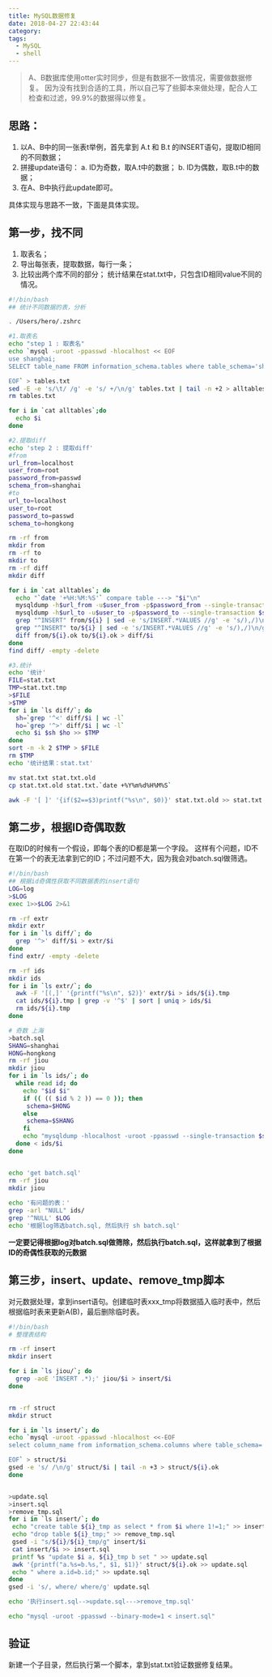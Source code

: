 ```yaml
---
title: MySQL数据修复
date: 2018-04-27 22:43:44
category:
tags: 
  - MySQL
  - shell
---
```

> A、B数据库使用otter实时同步，但是有数据不一致情况，需要做数据修复。
> 因为没有找到合适的工具，所以自己写了些脚本来做处理，配合人工检查和过滤，99.9%的数据得以修复。


## 思路： 
1. 以A、B中的同一张表t举例，首先拿到 A.t 和 B.t 的INSERT语句，提取ID相同的不同数据；
2. 拼接update语句：
   a. ID为奇数，取A.t中的数据；
   b. ID为偶数，取B.t中的数据；
3. 在A、B中执行此update即可。   

具体实现与思路不一致，下面是具体实现。

## 第一步，找不同
1. 取表名；
2. 导出每张表，提取数据，每行一条；
3. 比较出两个库不同的部分；
统计结果在stat.txt中，只包含ID相同value不同的情况。

```sh
#!/bin/bash
## 统计不同数据的表，分析

. /Users/hero/.zshrc

#1.取表名
echo "step 1 : 取表名"
echo `mysql -uroot -ppasswd -hlocalhost << EOF
use shanghai;
SELECT table_name FROM information_schema.tables where table_schema='shanghai' and table_name like 'nh%' and table_name not like '%_reference';

EOF` > tables.txt
sed -E -e 's/\t/ /g' -e 's/ +/\n/g' tables.txt | tail -n +2 > alltables
rm tables.txt

for i in `cat alltables`;do
  echo $i
done

#2.提取diff
echo 'step 2 : 提取diff'
#from
url_from=localhost
user_from=root
password_from=passwd
schema_from=shanghai
#to
url_to=localhost
user_to=root
password_to=passwd
schema_to=hongkong

rm -rf from
mkdir from
rm -rf to
mkdir to
rm -rf diff
mkdir diff

for i in `cat alltables`; do
  echo "`date '+%H:%M:%S'` compare table ---> "$i"\n"
  mysqldump -h$url_from -u$user_from -p$password_from --single-transaction $schema_from $i -r from/${i}
  mysqldump -h$url_to -u$user_to -p$password_to --single-transaction $schema_to $i -r to/${i}
  grep "^INSERT" from/${i} | sed -e 's/INSERT.*VALUES //g' -e 's/),/)\n/g' -e 's/);/)\n/g' > from/${i}.ok
  grep "^INSERT" to/${i} | sed -e 's/INSERT.*VALUES //g' -e 's/),/)\n/g' -e 's/);/)\n/g' > to/${i}.ok
  diff from/${i}.ok to/${i}.ok > diff/$i
done
find diff/ -empty -delete

#3.统计
echo '统计'
FILE=stat.txt
TMP=stat.txt.tmp
>$FILE
>$TMP
for i in `ls diff/`; do
  sh=`grep '^<' diff/$i | wc -l`
  ho=`grep '^>' diff/$i | wc -l`
  echo $i $sh $ho >> $TMP
done
sort -n -k 2 $TMP > $FILE
rm $TMP
echo '统计结果：stat.txt'

mv stat.txt stat.txt.old
cp stat.txt.old stat.txt.`date +%Y%m%d%H%M%S`

awk -F '[ ]' '{if($2==$3)printf("%s\n", $0)}' stat.txt.old >> stat.txt

```

## 第二步，根据ID奇偶取数
在取ID的时候有一个假设，即每个表的ID都是第一个字段。
这样有个问题，ID不在第一个的表无法拿到它的ID；不过问题不大，因为我会对batch.sql做筛选。
```sh
#!/bin/bash
## 根据id奇偶性获取不同数据表的insert语句
LOG=log
>$LOG
exec 1>>$LOG 2>&1

rm -rf extr
mkdir extr
for i in `ls diff/`; do
  grep '^>' diff/$i > extr/$i
done
find extr/ -empty -delete

rm -rf ids
mkdir ids
for i in `ls extr/`; do
  awk -F '[(,]' '{printf("%s\n", $2)}' extr/$i > ids/${i}.tmp
  cat ids/${i}.tmp | grep -v '^$' | sort | uniq > ids/$i
  rm ids/${i}.tmp
done

# 奇数 上海
>batch.sql
SHANG=shanghai
HONG=hongkong
rm -rf jiou
mkdir jiou
for i in `ls ids/`; do
  while read id; do
    echo "$id $i"
    if (( (( $id % 2 )) == 0 )); then
     schema=$HONG
    else
     schema=$SHANG
    fi
    echo "mysqldump -hlocalhost -uroot -ppasswd --single-transaction $schema $i --where=\"id=$id\" >> jiou/$i" >> batch.sql
  done < ids/$i
done


echo 'get batch.sql'
rm -rf jiou
mkdir jiou
 
echo '有问题的表：'
grep -arl "NULL" ids/
grep '^NULL' $LOG
echo '根据log筛选batch.sql, 然后执行 sh batch.sql'

```
**一定要记得根据log对batch.sql做筛除，然后执行batch.sql，这样就拿到了根据ID的奇偶性获取的元数据**

## 第三步，insert、update、remove_tmp脚本
对元数据处理，拿到insert语句。创建临时表xxx_tmp将数据插入临时表中，然后根据临时表来更新A(B)，最后删除临时表。
```sh
#!/bin/bash
# 整理表结构

rm -rf insert
mkdir insert

for i in `ls jiou/`; do
  grep -aoE 'INSERT .*);' jiou/$i > insert/$i
done


rm -rf struct
mkdir struct

for i in `ls insert/`; do
echo `mysql -uroot -ppasswd -hlocalhost <<-EOF
select column_name from information_schema.columns where table_schema='hongkong' and table_name='$i'

EOF` > struct/$i
gsed -e 's/ /\n/g' struct/$i | tail -n +3 > struct/${i}.ok
done


>update.sql
>insert.sql
>remove_tmp.sql
for i in `ls insert/`; do
 echo "create table ${i}_tmp as select * from $i where 1!=1;" >> insert.sql
 echo "drop table ${i}_tmp;" >> remove_tmp.sql
 gsed -i "s/${i}/${i}_tmp/g" insert/$i
 cat insert/$i >> insert.sql
 printf %s "update $i a, ${i}_tmp b set " >> update.sql
 awk '{printf("a.%s=b.%s,", $1, $1)}' struct/${i}.ok >> update.sql
 echo " where a.id=b.id;" >> update.sql
done
gsed -i 's/, where/ where/g' update.sql

echo '执行insert.sql-->update.sql--->remove_tmp.sql'

echo "mysql -uroot -ppasswd --binary-mode=1 < insert.sql"

```

## 验证
新建一个子目录，然后执行第一个脚本，拿到stat.txt验证数据修复结果。
